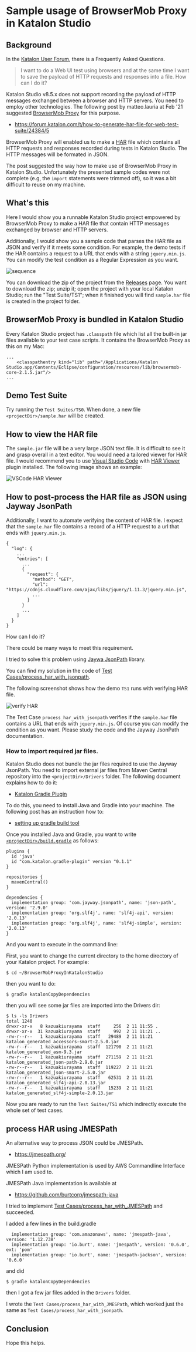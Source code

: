 # Sample usage of BrowserMob Proxy in Katalon Studio

## Background

In the [Katalon User Forum](https://forum.katalon.com/), there is a Frequently Asked Questions.

>I want to do a Web UI test using browsers and at the same time I want to save the payload of HTTP requests and responses into a file. How can I do it?

Katalon Studio v8.5.x does not support recording the payload of HTTP messages exchanged between a browser and HTTP servers. You need to employ other technologies. The following post by matteo.lauria at Feb '21 suggested [BrowserMob Proxy](https://bmp.lightbody.net/) for this purpose.

- https://forum.katalon.com/t/how-to-generate-har-file-for-web-test-suite/24384/5

BrowserMob Proxy will enabled us to make a [HAR](https://en.wikipedia.org/wiki/HAR_(file_format)) file which contains all HTTP requests and responses recorded during tests in Katalon Studio.  The HTTP messages will be formated in JSON.

The post suggested the way how to make use of BrowserMob Proxy in Katalon Studio. Unfortunately the presented sample codes were not complete (e.g, the `import` statements were trimmed off), so it was a bit difficult to reuse on my machine.

## What's this

Here I would show you a runnable Katalon Studio project empowered by BrowserMob Proxy to make a HAR file that contain HTTP messages exchanged by browser and HTTP servers.

Additionally, I would show you a sample code that parses the HAR file as JSON and verify if it meets some condition. For example, the demo tests if the HAR contains a request to a URL that ends with a string `jquery.min.js`. You can modify the test condition as a Regular Expression as you want.

![sequence](https://kazurayam.github.io/BrowserMobProxyInKatalonStudio/diagrams/out/sequence/sequence.png)

You can download the zip of the project from the [Releases](https://github.com/kazurayam/BrowserMobProxyInKatalonStudio/releases/) page. You want to download the zip; unzip it; open the project with your local Katalon Studio; run  the "Test Suite/TS1"; when it  finished you will find `sample.har` file is created in the project folder.

## BrowserMob Proxy is bundled in Katalon Studio

Every Katalon Studio project has `.classpath` file which list all the built-in jar files available to your test case scripts. It contains the BrowserMob Proxy as this on my Mac:

```
...
	<classpathentry kind="lib" path="/Applications/Katalon Studio.app/Contents/Eclipse/configuration/resources/lib/browsermob-core-2.1.5.jar"/>
...
```

## Demo Test Suite

Try running the `Test Suites/TS0`. When done, a new file `<projectDir>/sample.har` will be created.


## How to view the HAR file

The `sample.jar` file will be a very large JSON text file. It is difficult to see it and grasp overall in a text editor. You would need a tailored viewer for HAR file. I would recommend you to use [Visual Studio Code](https://code.visualstudio.com/) with [HAR Viewer](https://marketplace.visualstudio.com/items?itemName=unclebeast.har-viewer) plugin installed. The following image shows an example:

![VSCode HAR Viewer](https://kazurayam.github.io/BrowserMobProxyInKatalonStudio/images/VSCode_HARViewer.png)

## How to post-process the HAR file as JSON using Jayway JsonPath

Additionally, I want to automate verifying the content of HAR file. I expect that the `sample.har` file contains a record of a HTTP request to a url that ends with `jquery.min.js`.

```
{
  "log": {
    ...
    "entries": [
      ...
      {
        "request": {
          "method": "GET",
          "url": "https://cdnjs.cloudflare.com/ajax/libs/jquery/1.11.3/jquery.min.js",
          ...
        }
      }
      ...
    ]
  }
}
```

How can I do it?

There could be many ways to meet this requirement.

I tried to solve this problem using [Jaywa JsonPath](https://github.com/json-path/JsonPath) library.

You can find my solution in the code of [Test Cases/process_har_with_jsonpath](https://github.com/kazurayam/BrowserMobProxyInKatalonStudio/tree/main/Scripts/process_har_with_jsonpath/Script1676083293661.groovy).

The following screenshot shows how the demo `TS1` runs with verifying HAR file.

![verify HAR](https://kazurayam.github.io/BrowserMobProxyInKatalonStudio/images/TS1_with_verify_HAR.png)

The Test Case `process_har_with_jsonpath` verifies if the `sample.har` file contains a URL that ends with `jquery.min.js`. Of course you can modify the condition as you want. Please study the code and the Jayway JsonPath documentation.

### How to import required jar files.

Katalon Studio does not bundle the jar files required to use the Jayway JsonPath. You need to import external jar files from Maven Central repository into the `<projectDir>/Drivers` folder. The following document explains how to do it:

- [Katalon Gradle Plugin](https://github.com/katalon-studio/katalon-gradle-plugin)

To do this, you need to install Java and Gradle into your machine. The following post has an instruction how to:

- [setting up gradle build tool](https://forum.katalon.com/t/automated-visual-inspection/81966#setting-up-gradle-build-tool-22)

Once you installed Java and Gradle, you want to write [`<projectDir>/build.gradle`](https://github.com/kazurayam/BrowserMobProxyInKatalonStudio/blob/main/build.gradle) as follows:

```
plugins {
  id 'java'
  id "com.katalon.gradle-plugin" version "0.1.1"
}

repositories {
  mavenCentral()
}

dependencies {
  implementation group: 'com.jayway.jsonpath', name: 'json-path', version: '2.9.0'
  implementation group: 'org.slf4j', name: 'slf4j-api', version: '2.0.13'
  implementation group: 'org.slf4j', name: 'slf4j-simple', version: '2.0.13'
}

```

And you want to execute in the command line:

First, you want to change the current directory to the home directory of your Katalon project. For example:
```
$ cd ~/BrowserMobProxyInKatalonStudio
```
then you want to do:
```
$ gradle katalonCopyDependencies
```

then you will see some jar files are imported into the Drivers dir:

```
$ ls -ls Drivers
total 1240
drwxr-xr-x   8 kazuakiurayama  staff     256  2 11 11:55 .
drwxr-xr-x  31 kazuakiurayama  staff     992  2 11 11:21 ..
-rw-r--r--   1 kazuakiurayama  staff   29489  2 11 11:21 katalon_generated_accessors-smart-2.5.0.jar
-rw-r--r--   1 kazuakiurayama  staff  121790  2 11 11:21 katalon_generated_asm-9.3.jar
-rw-r--r--   1 kazuakiurayama  staff  271159  2 11 11:21 katalon_generated_json-path-2.9.0.jar
-rw-r--r--   1 kazuakiurayama  staff  119227  2 11 11:21 katalon_generated_json-smart-2.5.0.jar
-rw-r--r--   1 kazuakiurayama  staff   62531  2 11 11:21 katalon_generated_slf4j-api-2.0.13.jar
-rw-r--r--   1 kazuakiurayama  staff   15239  2 11 11:21 katalon_generated_slf4j-simple-2.0.13.jar
```

Now you are ready to run the `Test Suites/TS1` which indirectly execute the whole set of test cases.

## process HAR using JMESPath

An alternative way to process JSON could be JMESPath.

- https://jmespath.org/

JMESPath Python implementation is used by AWS Commandline Interface which I am used to.

JMESPath Java implementation is available at

- https://github.com/burtcorp/jmespath-java

I tried to implement [Test Cases/process_har_with_JMESPath](https://github.com/kazurayam/BrowserMobProxyInKatalonStudio/tree/main/Scripts/process_har_with_JMESPath/Script1676251084800.groovy) and succeeded.

I added a few lines in the build.gradle
```
  implementation group: 'com.amazonaws', name: 'jmespath-java', version: '1.12.738'
  implementation group: 'io.burt', name: 'jmespath', version: '0.6.0', ext: 'pom'
  implementation group: 'io.burt', name: 'jmespath-jackson', version: '0.6.0'
```
and did
```
$ gradle katalonCopyDependencies
```
then I got a few jar files added in the `Drivers` folder.

I wrote the `Test Cases/process_har_with_JMESPath`, which worked just the same as `Test Cases/process_har_with_jsonpath`.

## Conclusion

Hope this helps.
